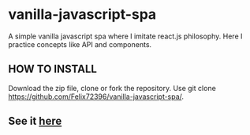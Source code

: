 # vanilla-javascript-spa
A simple vanilla javascript spa where I imitate react.js philosophy. Here I practice concepts like API and components.

## HOW TO INSTALL
Download the zip file, clone or fork the repository. Use git clone https://github.com/Felix72396/vanilla-javascript-spa/.

## See it [here](https://felix72396.github.io/vanilla-javascript-spa/)
